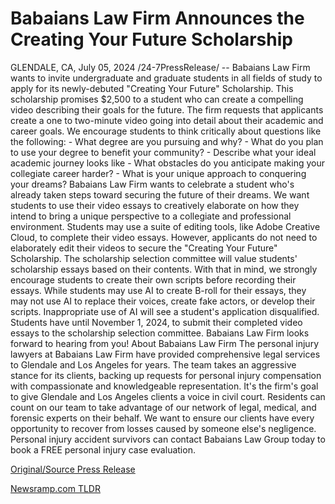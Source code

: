 # Babaians Law Firm Announces the Creating Your Future Scholarship

GLENDALE, CA, July 05, 2024 /24-7PressRelease/ -- Babaians Law Firm wants to invite undergraduate and graduate students in all fields of study to apply for its newly-debuted "Creating Your Future" Scholarship. This scholarship promises $2,500 to a student who can create a compelling video describing their goals for the future.  The firm requests that applicants create a one to two-minute video going into detail about their academic and career goals. We encourage students to think critically about questions like the following:  - What degree are you pursuing and why? - What do you plan to use your degree to benefit your community? - Describe what your ideal academic journey looks like - What obstacles do you anticipate making your collegiate career harder? - What is your unique approach to conquering your dreams?  Babaians Law Firm wants to celebrate a student who's already taken steps toward securing the future of their dreams. We want students to use their video essays to creatively elaborate on how they intend to bring a unique perspective to a collegiate and professional environment.  Students may use a suite of editing tools, like Adobe Creative Cloud, to complete their video essays. However, applicants do not need to elaborately edit their videos to secure the "Creating Your Future" Scholarship. The scholarship selection committee will value students' scholarship essays based on their contents.  With that in mind, we strongly encourage students to create their own scripts before recording their essays. While students may use AI to create B-roll for their essays, they may not use AI to replace their voices, create fake actors, or develop their scripts. Inappropriate use of AI will see a student's application disqualified.  Students have until November 1, 2024, to submit their completed video essays to the scholarship selection committee. Babaians Law Firm looks forward to hearing from you!  About Babaians Law Firm  The personal injury lawyers at Babaians Law Firm have provided comprehensive legal services to Glendale and Los Angeles for years. The team takes an aggressive stance for its clients, backing up requests for personal injury compensation with compassionate and knowledgeable representation.  It's the firm's goal to give Glendale and Los Angeles clients a voice in civil court. Residents can count on our team to take advantage of our network of legal, medical, and forensic experts on their behalf. We want to ensure our clients have every opportunity to recover from losses caused by someone else's negligence.  Personal injury accident survivors can contact Babaians Law Group today to book a FREE personal injury case evaluation. 

[Original/Source Press Release](https://www.24-7pressrelease.com/press-release/512291/babaians-law-firm-announces-the-creating-your-future-scholarship) 

[Newsramp.com TLDR](https://newsramp.com/None) 